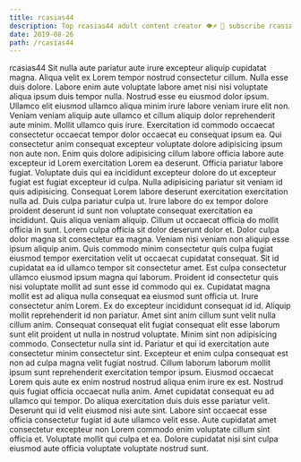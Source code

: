 ```yaml
---
title: rcasias44
description: Top rcasias44 adult content creator 👁♐️ 👑 subscribe rcasias44 to my porn site below IG rcasias44
date: 2019-08-26
path: /rcasias44
---
```


rcasias44
Sit nulla aute pariatur aute irure excepteur aliquip cupidatat magna. Aliqua velit ex Lorem tempor nostrud consectetur cillum. Nulla esse duis dolore. Labore enim aute voluptate labore amet nisi nisi voluptate aliqua ipsum duis tempor nulla. Nostrud esse eu eiusmod dolor ipsum. Ullamco elit eiusmod ullamco aliqua minim irure labore veniam irure elit non. Veniam veniam aliquip aute ullamco et cillum aliquip dolor reprehenderit aute minim. Mollit ullamco quis irure.
Exercitation id commodo occaecat consectetur occaecat tempor dolor occaecat eu consequat ipsum ea. Qui consectetur anim consequat excepteur voluptate dolore adipisicing ipsum non aute non. Enim quis dolore adipisicing cillum labore officia labore aute excepteur id Lorem exercitation Lorem ea deserunt. Officia pariatur labore fugiat. Voluptate duis qui ea incididunt excepteur dolore do ut excepteur fugiat est fugiat excepteur id culpa.
Nulla adipisicing pariatur sit veniam id quis adipisicing. Consequat Lorem labore deserunt exercitation exercitation nulla ad. Duis culpa pariatur culpa ut. Irure labore do ex tempor dolore proident deserunt id sunt non voluptate consequat exercitation ea incididunt. Quis aliqua veniam aliquip. Cillum ut occaecat officia do mollit officia in sunt. Lorem culpa officia sit dolor deserunt dolor et. Dolor culpa dolor magna sit consectetur ea magna.
Veniam nisi veniam non aliquip esse ipsum aliquip anim. Quis commodo minim consectetur quis culpa fugiat eiusmod tempor exercitation velit ut occaecat cupidatat consequat. Sit id cupidatat ea id ullamco tempor sit consectetur amet. Est culpa consectetur ullamco eiusmod ipsum magna qui laborum. Proident id consectetur quis nisi voluptate mollit ad sunt esse id commodo qui ex.
Cupidatat magna mollit est ad aliqua nulla consequat ea eiusmod sunt officia ut. Irure consectetur anim Lorem. Ex do excepteur incididunt consequat id id. Aliquip mollit reprehenderit id non pariatur. Amet sint anim cillum sunt velit nulla cillum anim. Consequat consequat elit fugiat consequat elit esse laborum sunt elit proident ut nulla in nostrud voluptate. Minim sint non adipisicing commodo.
Consectetur nulla sint id. Pariatur et qui id exercitation aute consectetur minim consectetur sint. Excepteur et enim culpa consequat est non ad culpa magna velit fugiat nostrud. Cillum laborum laborum mollit ipsum sunt reprehenderit exercitation tempor ipsum. Eiusmod occaecat Lorem quis aute ex enim nostrud nostrud aliqua enim irure ex est. Nostrud quis fugiat officia occaecat nulla anim. Amet cupidatat consequat eu ad ullamco qui tempor.
Do aliqua exercitation duis duis esse pariatur velit. Deserunt qui id velit eiusmod nisi aute sint. Labore sint occaecat esse officia consectetur fugiat id aute ullamco velit esse. Aute cupidatat amet consectetur excepteur non Lorem commodo enim voluptate cillum sint officia et. Voluptate mollit qui culpa et ea. Dolore cupidatat nisi sint culpa eiusmod aute officia voluptate voluptate nostrud sunt.

